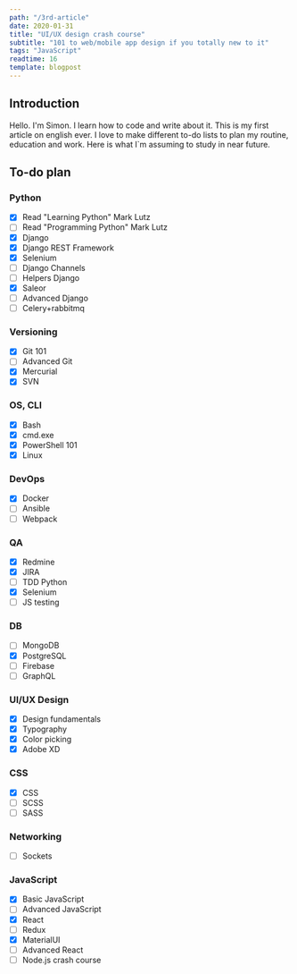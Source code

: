 ```yaml
---
path: "/3rd-article"
date: 2020-01-31
title: "UI/UX design crash course"
subtitle: "101 to web/mobile app design if you totally new to it"
tags: "JavaScript"
readtime: 16
template: blogpost
---
```


## Introduction

Hello. I'm Simon. I learn how to code and write about it. This is my first article on english ever.
I love to make different to-do lists to plan my routine, education and work. Here is what I`m assuming to study in near future.

## To-do plan

### Python

- [x] Read "Learning Python" Mark Lutz
- [ ] Read "Programming Python" Mark Lutz
- [x] Django
- [x] Django REST Framework
- [x] Selenium
- [ ] Django Channels
- [ ] Helpers Django
- [x] Saleor
- [ ] Advanced Django
- [ ] Celery+rabbitmq

### Versioning

- [x] Git 101
- [ ] Advanced Git
- [x] Mercurial
- [x] SVN

### OS, CLI

- [x] Bash
- [x] cmd.exe
- [x] PowerShell 101
- [x] Linux

### DevOps

- [x] Docker
- [ ] Ansible
- [ ] Webpack

### QA

- [x] Redmine
- [x] JIRA
- [ ] TDD Python
- [x] Selenium
- [ ] JS testing

### DB

- [ ] MongoDB
- [x] PostgreSQL
- [ ] Firebase
- [ ] GraphQL

### UI/UX Design

- [x] Design fundamentals
- [x] Typography
- [x] Color picking
- [x] Adobe XD

### CSS

- [x] CSS
- [ ] SCSS
- [ ] SASS

### Networking

- [ ] Sockets

### JavaScript

- [x] Basic JavaScript
- [ ] Advanced JavaScript
- [x] React
- [ ] Redux
- [x] MaterialUI
- [ ] Advanced React
- [ ] Node.js crash course
